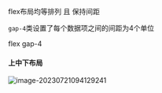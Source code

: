 flex布局均等排列 且 保持间距 

`gap-4`类设置了每个数据项之间的间距为4个单位

flex gap-4



#### 上中下布局

![image-20230721094129241](https://github.com/hylsss/studyRecord/assets/62007319/eec9888e-7a4b-48d8-a17b-5b71549e593e)




